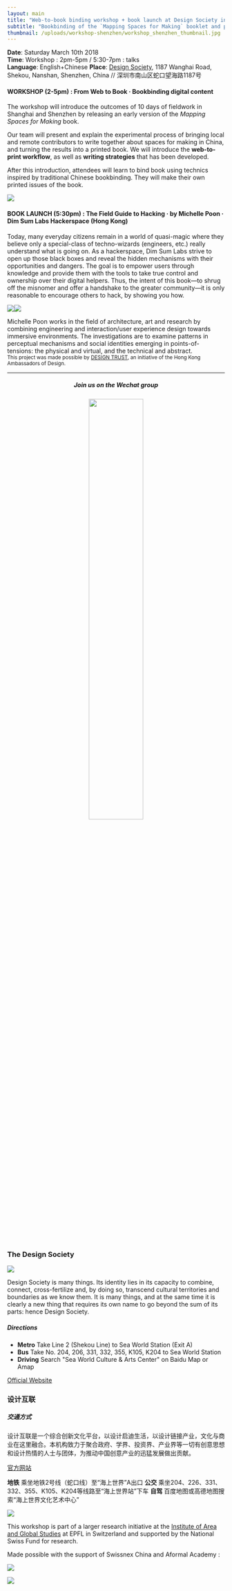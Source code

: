 ```yaml
---
layout: main
title: "Web-to-book binding workshop + book launch at Design Society in Shenzhen"
subtitle: "Bookbinding of the `Mapping Spaces for Making` booklet and presentation of `The Field Guide to Hacking` by Michelle Poon from DSL Hackerspace in Hong Kong"
thumbnail: /uploads/workshop-shenzhen/workshop_shenzhen_thumbnail.jpg
---
```


**Date**: Saturday March 10th 2018  
**Time**: Workshop : 2pm-5pm / 5:30-7pm : talks  
**Language**: English+Chinese
**Place**: [Design Society](http://designsociety.cn/en), 1187 Wanghai Road, Shekou, Nanshan, Shenzhen, China // 深圳市南山区蛇口望海路1187号


#### WORKSHOP (2-5pm) : From Web to Book · Bookbinding digital content

The workshop will introduce the outcomes of 10 days of fieldwork in Shanghai and Shenzhen by releasing an early version of the *Mapping Spaces for Making* book.

Our team will present and explain the experimental process of bringing local and remote contributors to write together about spaces for making in China, and turning the results into a printed book. We will introduce the **web-to-print workflow**, as well as **writing strategies** that has been developed.

After this introduction, attendees will learn to bind book using technics inspired by traditional Chinese bookbinding. They will make their own printed issues of the book.

![](/uploads/workshop-shenzhen/dsl-book-details.jpg)

#### BOOK LAUNCH (5:30pm) : The Field Guide to Hacking · by Michelle Poon · Dim Sum Labs Hackerspace (Hong Kong)

Today, many everyday citizens remain in a world of quasi-magic where they believe only a special-class of techno-wizards (engineers, etc.) really understand what is going on. As a hackerspace, Dim Sum Labs strive to open up those black boxes and reveal the hidden mechanisms with their opportunities and dangers. The goal is to empower users through knowledge and provide them with the tools to take true control and ownership over their digital helpers. Thus, the intent of this book—to shrug off the misnomer and offer a handshake to the greater community—it is only reasonable to encourage others to hack, by showing you how.

![](/uploads/workshop-shenzhen/cover.jpg)![](/uploads/workshop-shenzhen/michelle.png)

Michelle Poon works in the field of architecture, art and research by combining engineering and interaction/user experience design towards immersive environments. The investigations are to examine patterns in perceptual mechanisms and social identities emerging in points-of-tensions: the physical and virtual, and the technical and abstract.  
<small markdown="1">This project was made possible by [DESIGN TRUST](http://designtrust.hk), an initiative of the Hong Kong Ambassadors of Design.</small>

---

  <h5 style="text-align:center">Join us on the Wechat group</h5>
  <p style="text-align:center">
    <img style="width:50%" src="/uploads/workshop-shenzhen/wechat-qrcode-shenzhen.png" />
  </p>

### The Design Society

![](/uploads/workshop-shenzhen/design-museum.jpg)

Design Society is many things. Its identity lies in its capacity to combine, connect, cross-fertilize and, by doing so, transcend cultural territories and boundaries as we know them. It is many things, and at the same time it is clearly a new thing that requires its own name to go beyond the sum of its parts: hence Design Society.

##### Directions

* **Metro**	Take Line 2 (Shekou Line) to Sea World Station (Exit A)
* **Bus**	Take No. 204, 206, 331, 332, 355, K105, K204 to Sea World Station
* **Driving**	Search "Sea World Culture & Arts Center" on Baidu Map or Amap

[Official Website](http://designsociety.cn/en/)

### 设计互联

##### 交通方式

设计互联是一个综合创新文化平台，以设计启迪生活，以设计链接产业，文化与商业在这里融合。本机构致力于聚合政府、学界、投资界、产业界等一切有创意思想和设计热情的人士与团体，为推动中国创意产业的迅猛发展做出贡献。

[官方网站](http://designsociety.cn/cn/)

**地铁** 乘坐地铁2号线（蛇口线）至“海上世界”A出口
**公交** 乘坐204、226、331、332、355、K105、K204等线路至“海上世界站”下车
**自驾** 百度地图或高德地图搜索“海上世界文化艺术中心”

![](/uploads/workshop-shenzhen/map-design-society.jpg)  


This workshop is part of a larger research initiative at the [Institute of Area and Global Studies](https://cdh.epfl.ch/Area-and-Global-Studies) at EPFL in Switzerland and supported by the National Swiss Fund for research.

Made possible with the support of Swissnex China and Aformal Academy :

![](/uploads/workshop-shanghai/SWX_Logos_140722_Nha_v2_China.png)  

[![](/uploads/workshop-shenzhen/aformalacademy.jpeg)](https://www.aformalacademy.com)
